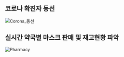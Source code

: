## 코로나 확진자 동선 

![Corona_동선](https://user-images.githubusercontent.com/58922804/84990034-85161000-b17f-11ea-90a7-bad8aa40d30a.png)

## 실시간 약국별 마스크 판매 및 재고현황 파악

![Pharmacy](https://user-images.githubusercontent.com/58922804/84990029-834c4c80-b17f-11ea-9264-71b954cf5f91.png)